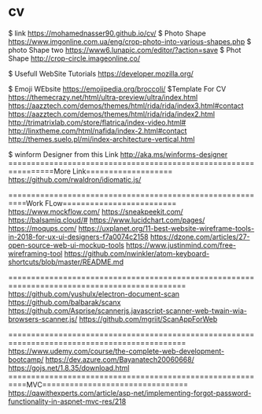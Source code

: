 # cv
$ link https://mohamednasser90.github.io/cv/
$ Photo Shape https://www.imgonline.com.ua/eng/crop-photo-into-various-shapes.php
$ photo Shape two https://www6.lunapic.com/editor/?action=save
$ Phot Shape http://crop-circle.imageonline.co/


$ Usefull WebSite Tutorials
https://developer.mozilla.org/

$ Emoji WEbsite
https://emojipedia.org/broccoli/
$Template For CV
https://themecrazy.net/html/ultra-preview/ultra/index.html
https://aazztech.com/demos/themes/html/rida/rida/index3.html#contact
https://aazztech.com/demos/themes/html/rida/rida/index2.html
http://trimatrixlab.com/store/flatrica/index-video.html#
http://linxtheme.com/html/nafida/index-2.html#contact
http://themes.suelo.pl/mi/index-architecture-vertical.html


$ winform Designer  from this Link
http://aka.ms/winforms-designer
================================================================More Link===================
https://github.com/rwaldron/idiomatic.js/

==========================================================Work FLow=========================
https://www.mockflow.com/
https://sneakpeekit.com/
https://balsamiq.cloud/#
https://www.lucidchart.com/pages/
https://moqups.com/
https://uxplanet.org/11-best-website-wireframe-tools-in-2018-for-ux-ui-designers-f7a0074c2158
https://dzone.com/articles/27-open-source-web-ui-mockup-tools
https://www.justinmind.com/free-wireframing-tool
https://github.com/nwinkler/atom-keyboard-shortcuts/blob/master/README.md

=============================================================================================
https://github.com/yushulx/electron-document-scan
https://github.com/balbarak/scanx
https://github.com/Asprise/scannerjs.javascript-scanner-web-twain-wia-browsers-scanner.js/
https://github.com/mgriit/ScanAppForWeb

=============================================================================================
https://www.udemy.com/course/the-complete-web-development-bootcamp/
https://dev.azure.com/Bayanatech20060668/
https://gojs.net/1.8.35/download.html
==========================================================MVC================================
https://qawithexperts.com/article/asp-net/implementing-forgot-password-functionality-in-aspnet-mvc-res/218



